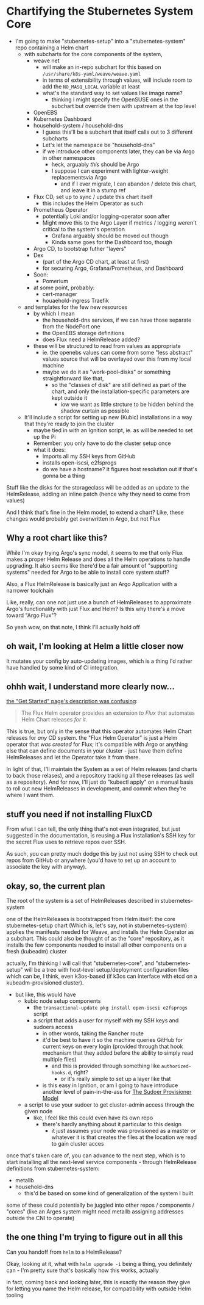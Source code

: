 # Chartifying the Stubernetes System Core

- I'm going to make "stubernetes-setup" into a "stubernetes-system" repo containing a Helm chart
  - with subcharts for the core components of the system,
    - weave net
      - will make an in-repo subchart for this based on `/usr/share/k8s-yaml/weave/weave.yaml`
      - in terms of extensibility through values, will include room to add the `NO_MASQ_LOCAL` variable at least
      - what's the standard way to set values like image name?
        - thinking I might specify the OpenSUSE ones in the subchart but override them with upstream at the top level
    - OpenEBS
    - Kubernetes Dashboard
    - household-system / household-dns
      - I guess this'll be a subchart that itself calls out to 3 different subcharts
      - Let's let the namespace be "household-dns"
      - if we introduce other components later, they can be via Argo in other namespaces
        - heck, arguably *this* should be Argo
        - I suppose I can experiment with lighter-weight replacementsvia Argo
          - and if I ever migrate, I can abandon / delete this chart, and leave it in a stump ref
    - Flux CD, set up to sync / update this chart itself
      - this includes the Helm Operator as such
    - Prometheus Operator
      - potentially Loki and/or logging-operator soon after
      - Might move this to the Argo Layer if metrics / logging weren't critical to the system's operation
        - Grafana arguably should be moved out though
        - Kinda same goes for the Dashboard too, though
    - Argo CD, to bootstrap futher "layers"
    - Dex
      - (part of the Argo CD chart, at least at first)
      - for securing Argo, Grafana/Prometheus, and Dashboard
    - Soon:
      - Pomerium
    - at some point, probably:
      - cert-manager
      - houaehold-ingress Traefik
  - and templates for the few new resources
    - by which I mean
      - the household-dns services, if we can have those separate from the NodePort one
      - the OpenEBS storage definitions
      - does Flux need a HelmRelease added?
    - these will be structured to read from values as appropriate
      - ie. the openebs values can come from some "less abstract" values source that will be overlayed over this from my local machine
      - maybe we do it as "work-pool-disks" or something straightforward like that,
        - so the "classes of disk" are still defined as part of the chart, and only the installation-specific parameters are kept outside it
          - iow we want as little strcture to be hidden behind the shadow curtain as possible
  - It'll include a script for setting up new (Kubic) installations in a way that they're ready to join the cluster
    - maybe tied in with an Ignition script, ie. as will be needed to set up the Pi
    - Remember: you only have to do the cluster setup once
    - what it does:
      - imports all my SSH keys from GitHub
      - installs open-iscsi, e2fsprogs
      - do we have a hostname? it figures host resolution out if that's gonna be a thing

Stuff like the disks for the storageclass will be added as an update to the HelmRelease, adding an inline patch (hence why they need to come from values)

And I think that's fine in the Helm model, to extend a chart? Like, these changes would probably get overwritten in Argo, but not Flux

## Why a root chart like this?

While I'm okay trying Argo's sync model, it seems to me that only Flux makes a proper Helm Release and does all the Helm operations to handle upgrading. It also seems like there'd be a fair amount of "supporting systems" needed for Argo to be able to install core system stuff?

Also, a Flux HelmRelease is basically just an Argo Application with a narrower toolchain

Like, really, can one not just use a bunch of HelmReleases to approximate Argo's functionality with just Flux and Helm? Is this why there's a move toward "Argo Flux"?

So yeah wow, on that note, I think I'll actually hold off

## oh wait, I'm looking at Helm a little closer now

It mutates your config by auto-updating images, which is a thing I'd rather have handled by some kind of CI integration.

## ohhh wait, I understand more clearly now...

[the "Get Started" page's description was confusing](https://github.com/fluxcd/helm-operator-get-started):

> The Flux Helm operator provides an extension *to Flux* that automates Helm Chart releases *for it*.

This is true, but only in the sense that this operator automates Helm Chart releases for *any* CD system. the "Flux Helm Operator" is just a Helm operator that *was created* for Flux; it's compatible with Argo or anything else that can define documents in your cluster - just have them define HelmReleases and let the Operator take it from there.

In light of that, I'll maintain the System as a set of Helm releases (and charts to back those relases), and a repository tracking all these releases (as well as a repository). And for now, I'll just do "kubectl apply" on a manual basis to roll out new HelmReleases in development, and commit when they're where I want them.

## stuff you need if not installing FluxCD

From what I can tell, the only thing that's not even integrated, but just suggested in the documentation, is reusing a Flux installation's SSH key for the secret Flux uses to retrieve repos over SSH.

As such, you can pretty much dodge this by just not using SSH to check out repos from GitHub or anywhere (you'd have to set up an account to associate the key with anyway).

## okay, so, the current plan

The root of the system is a set of HelmReleases described in stubernetes-system

one of the HelmReleases is bootstrapped from Helm itself: the core stubernetes-setup chart (Which is, let's say, not in stubernetes-system) applies the manifests needed for Weave, and installs the Helm Operator as a subchart. This could also be thought of as the "core" repository, as it installs the few components needed to install all other components on a fresh (kubeadm) cluster

actually, I'm thinking I will call that "stubernetes-core", and "stubernetes-setup" will be a tree with host-level setup/deployment configuration files which can be, I think, even k3os-based (if k3os can interface with etcd on a kubeadm-provisioned cluster).

- but like, this would have
  - kubic node setup components
    - the `transactional-update pkg install open-iscsi e2fsprogs` script
    - a script that adds a user for myself with my SSH keys and sudoers access
      - in other words, taking the Rancher route
      - it'd be best to have it so the machine queries GitHub for current keys on every login (provided through that hook mechanism that they added before the ability to simply read multiple files)
        - and this is provided through something like `authorized-hooks.d`, right?
          - or it's really simple to set up a layer like that
      - is this easy in Ignition, or am I going to have introduce another level of pain-in-the-ass for [The Sudoer Provisioner Model](m1mqn-55efg-r1baq-b89qy-41cwe)
  - a script to use your sudoer to get cluster-admin access through the given node
    - like, I feel like this could even have its own repo
      - there's hardly anything about it particular to this design
        - it just assumes your node was provisioned as a master or whatever it is that creates the files at the location we read to gain cluster acces

once that's taken care of, you can advance to the next step, which is to start installing all the next-level service components - through HelmRelease definitions from stubernetes-system:

- metallb
- household-dns
  - this'd be based on some kind of generalization of the system I built

some of these could potentially be juggled into other repos / components / "cores" (like an Arges system might need metallb assigning addresses outside the CNI to operate)

## the one thing I'm trying to figure out in all this

Can you handoff from `helm` to a HelmRelease?

Okay, looking at it, what with `helm upgrade -i` being a thing, you definitely can - I'm pretty sure that's basically how this works, actually

in fact, coming back and looking later, this is exactly the reason they give for letting you name the Helm release, for compatibility with outside Helm tooling

